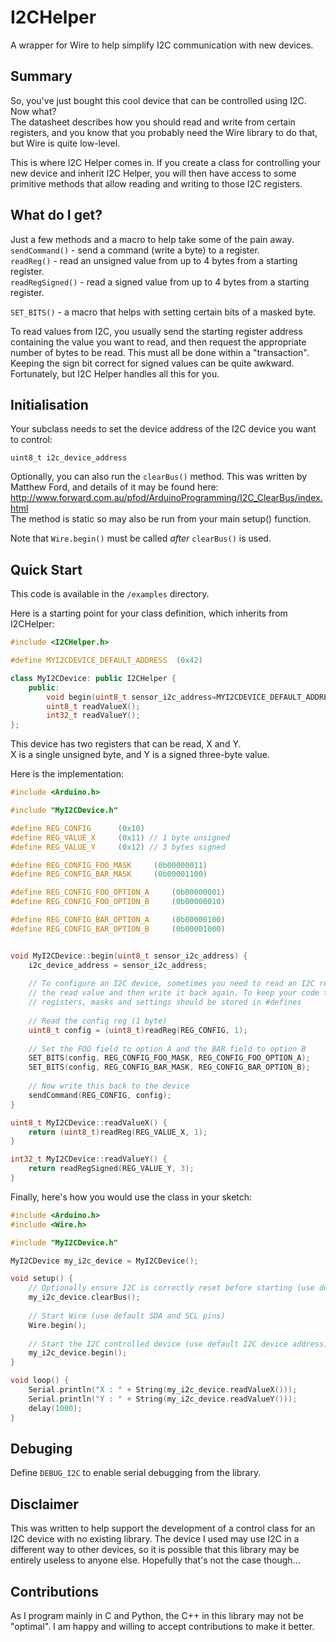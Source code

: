 I2CHelper
=========

A wrapper for Wire to help simplify I2C communication with new devices.

## Summary

So, you've just bought this cool device that can be controlled using I2C. Now what?<br>
The datasheet describes how you should read and write from certain registers, and you
know that you probably need the Wire library to do that, but Wire is quite low-level.

This is where I2C Helper comes in. If you create a class for controlling your new device
and inherit I2C Helper, you will then have access to some primitive methods that allow
reading and writing to those I2C registers.


## What do I get?

Just a few methods and a macro to help take some of the pain away.<br>
`sendCommand()` - send a command (write a byte) to a register.<br>
`readReg()` - read an unsigned value from up to 4 bytes from a starting register.<br>
`readRegSigned()` - read a signed value from up to 4 bytes from a starting register.<br>

`SET_BITS()` - a macro that helps with setting certain bits of a masked byte.

To read values from I2C, you usually send the starting register address containing the
value you want to read, and then request the appropriate number of bytes to be read.
This must all be done within a "transaction". Keeping the sign bit correct for signed
values can be quite awkward. Fortunately, but I2C Helper handles all this for you.


## Initialisation

Your subclass needs to set the device address of the I2C device you want to control:

`uint8_t i2c_device_address`

Optionally, you can also run the `clearBus()` method. This was written by
Matthew Ford, and details of it may be found here:<br>
http://www.forward.com.au/pfod/ArduinoProgramming/I2C_ClearBus/index.html <br>
The method is static so may also be run from your main setup() function.

Note that `Wire.begin()` must be called *after* `clearBus()` is used.


## Quick Start

This code is available in the `/examples` directory.

Here is a starting point for your class definition, which inherits from I2CHelper:

```c++
#include <I2CHelper.h>

#define MYI2CDEVICE_DEFAULT_ADDRESS  (0x42)

class MyI2CDevice: public I2CHelper {
    public:
        void begin(uint8_t sensor_i2c_address=MYI2CDEVICE_DEFAULT_ADDRESS);
        uint8_t readValueX();
        int32_t readValueY();
};
```

This device has two registers that can be read, X and Y.<br>
X is a single unsigned byte, and Y is a signed three-byte value.

Here is the implementation:

```c++
#include <Arduino.h>

#include "MyI2CDevice.h"

#define REG_CONFIG      (0x10)
#define REG_VALUE_X     (0x11) // 1 byte unsigned
#define REG_VALUE_Y     (0x12) // 3 bytes signed

#define REG_CONFIG_FOO_MASK     (0b00000011)
#define REG_CONFIG_BAR_MASK     (0b00001100)

#define REG_CONFIG_FOO_OPTION_A     (0b00000001)
#define REG_CONFIG_FOO_OPTION_B     (0b00000010)

#define REG_CONFIG_BAR_OPTION_A     (0b00000100)
#define REG_CONFIG_BAR_OPTION_B     (0b00001000)


void MyI2CDevice::begin(uint8_t sensor_i2c_address) {
    i2c_device_address = sensor_i2c_address;
    
    // To configure an I2C device, sometimes you need to read an I2C register, modify
    // the read value and then write it back again. To keep your code tidy, these
    // registers, masks and settings should be stored in #defines
    
    // Read the config reg (1 byte)
    uint8_t config = (uint8_t)readReg(REG_CONFIG, 1);
    
    // Set the FOO field to option A and the BAR field to option B
    SET_BITS(config, REG_CONFIG_FOO_MASK, REG_CONFIG_FOO_OPTION_A);
    SET_BITS(config, REG_CONFIG_BAR_MASK, REG_CONFIG_BAR_OPTION_B);
    
    // Now write this back to the device
    sendCommand(REG_CONFIG, config);
}

uint8_t MyI2CDevice::readValueX() {
    return (uint8_t)readReg(REG_VALUE_X, 1);
}

int32_t MyI2CDevice::readValueY() {
    return readRegSigned(REG_VALUE_Y, 3);
}
```

Finally, here's how you would use the class in your sketch:
```c++
#include <Arduino.h>
#include <Wire.h>

#include "MyI2CDevice.h"

MyI2CDevice my_i2c_device = MyI2CDevice();

void setup() {
    // Optionally ensure I2C is correctly reset before starting (use default SDA and SCL pins)
    my_i2c_device.clearBus();
    
    // Start Wire (use default SDA and SCL pins)
    Wire.begin();
    
    // Start the I2C controlled device (use default I2C device address)
    my_i2c_device.begin();
}

void loop() {
    Serial.println("X : " + String(my_i2c_device.readValueX()));
    Serial.println("Y : " + String(my_i2c_device.readValueY()));
    delay(1000);
}
```

## Debuging

Define `DEBUG_I2C` to enable serial debugging from the library.


## Disclaimer

This was written to help support the development of a control class for an I2C device
with no existing library. The device I used may use I2C in a different way to other
devices, so it is possible that this library may be entirely useless to anyone else.
Hopefully that's not the case though...


## Contributions

As I program mainly in C and Python, the C++ in this library may not be "optimal".
I am happy and willing to accept contributions to make it better.
